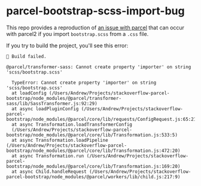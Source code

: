# parcel-bootstrap-scss-import-bug

This repo provides a reproduction of [an issue with parcel](https://stackoverflow.com/questions/66536381/cannot-create-property-importer-on-string-scss-bootstrap-scss/69683135#69683135) that can occur with parcel2 if you import `bootstrap.scss` from a `.css` file.

If you try to build the project, you'll see this error:

```
🚨 Build failed.

@parcel/transformer-sass: Cannot create property 'importer' on string 'scss/bootstrap.scss'

  TypeError: Cannot create property 'importer' on string 'scss/bootstrap.scss'
  at loadConfig (/Users/Andrew/Projects/stackoverflow-parcel-bootstrap/node_modules/@parcel/transformer-sass/lib/SassTransformer.js:92:29)
  at async loadPluginConfig (/Users/Andrew/Projects/stackoverflow-parcel-bootstrap/node_modules/@parcel/core/lib/requests/ConfigRequest.js:65:21)
  at async Transformation.loadTransformerConfig
  (/Users/Andrew/Projects/stackoverflow-parcel-bootstrap/node_modules/@parcel/core/lib/Transformation.js:533:5)
  at async Transformation.loadPipeline (/Users/Andrew/Projects/stackoverflow-parcel-bootstrap/node_modules/@parcel/core/lib/Transformation.js:472:20)
  at async Transformation.run (/Users/Andrew/Projects/stackoverflow-parcel-bootstrap/node_modules/@parcel/core/lib/Transformation.js:169:20)
  at async Child.handleRequest (/Users/Andrew/Projects/stackoverflow-parcel-bootstrap/node_modules/@parcel/workers/lib/child.js:217:9)
```